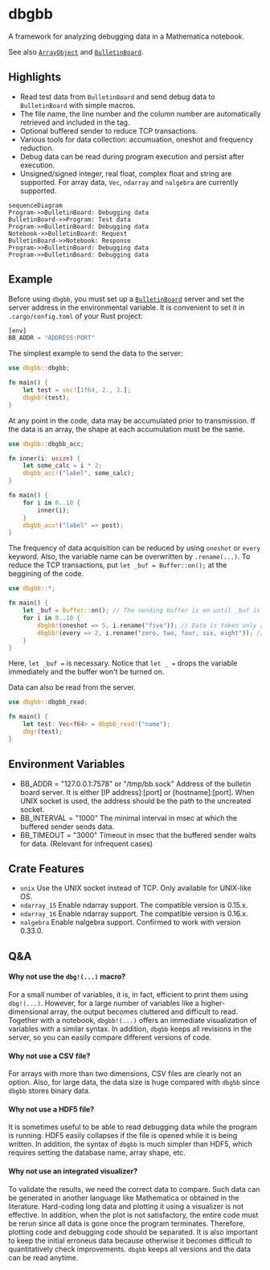 dbgbb
===========================
A framework for analyzing debugging data in a Mathematica notebook.

See also [`ArrayObject`](https://github.com/YShoji-HEP/ArrayObject) and [`BulletinBoard`](https://github.com/YShoji-HEP/BulletinBoard).

Highlights
----------
* Read test data from `BulletinBoard` and send debug data to `BulletinBoard` with simple macros.
* The file name, the line number and the column number are automatically retrieved and included in the tag.
* Optional buffered sender to reduce TCP transactions.
* Various tools for data collection: accumuation, oneshot and frequency reduction.
* Debug data can be read during program execution and persist after execution.
* Unsigned/signed integer, real float, complex float and string are supported. For array data, `Vec`, `ndarray` and `nalgebra` are currently supported.

```mermaid
sequenceDiagram
Program->>BulletinBoard: Debugging data
BulletinBoard->>Program: Test data
Program->>BulletinBoard: Debugging data
Notebook->>BulletinBoard: Request
BulletinBoard->>Notebook: Response
Program->>BulletinBoard: Debugging data
Program->>BulletinBoard: Debugging data
```

Example
-------
Before using `dbgbb`, you must set up a [`BulletinBoard`](https://github.com/YShoji-HEP/BulletinBoard) server and set the server address in the environmental variable. It is convenient to set it in `.cargo/config.toml` of your Rust project:
```rust
[env]
BB_ADDR = "ADDRESS:PORT"
```

The simplest example to send the data to the server:
```rust
use dbgbb::dbgbb;

fn main() {
    let test = vec![1f64, 2., 3.];
    dbgbb!(test);
}
```

At any point in the code, data may be accumulated prior to transmission. If the data is an array, the shape at each accumulation must be the same.
```rust
use dbgbb::dbgbb_acc;

fn inner(i: usize) {
    let some_calc = i * 2;
    dbgbb_acc!("label", some_calc);
}

fn main() {
    for i in 0..10 {
        inner(i);
    }
    dbgbb_acc!("label" => post);
}
```

The frequency of data acquisition can be reduced by using `oneshot` or `every` keyword. Also, the variable name can be overwritten by `.rename(...)`. To reduce the TCP transactions, put `let _buf = Buffer::on();` at the beggining of the code.
```rust
use dbgbb::*;

fn main() {
    let _buf = Buffer::on(); // The sending buffer is on until _buf is dropped.
    for i in 0..10 {
        dbgbb!(oneshot => 5, i.rename("five")); // Data is taken only at the fifth iteration.
        dbgbb!(every => 2, i.rename("zero, two, four, six, eight")); // Data is taken every two iterations.
    }
}
```
Here, `let _buf =` is necessary. Notice that `let _ =` drops the variable immediately and the buffer won't be turned on.

Data can also be read from the server.
```rust
use dbgbb::dbgbb_read;

fn main() {
    let test: Vec<f64> = dbgbb_read!("name");
    dbg!(test);
}
```

Environment Variables
---------------------
* BB_ADDR = "127.0.0.1:7578" or "/tmp/bb.sock"
Address of the bulletin board server. It is either [IP address]:[port] or [hostname]:[port]. When UNIX socket is used, the address should be the path to the uncreated socket.
* BB_INTERVAL = "1000"
The minimal interval in msec at which the buffered sender sends data.
* BB_TIMEOUT = "3000"
Timeout in msec that the buffered sender waits for data. (Relevant for infrequent cases)

Crate Features
--------------
* `unix`
Use the UNIX socket instead of TCP. Only available for UNIX-like OS.
* `ndarray_15`
Enable ndarray support. The compatible version is 0.15.x.
* `ndarray_16`
Enable ndarray support. The compatible version is 0.16.x.
* `nalgebra`
Enable nalgebra support. Confirmed to work with version 0.33.0.

Q&A
--------------
#### Why not use the `dbg!(...)` macro?
For a small number of variables, it is, in fact, efficient to print them using `dbg!(...)`. However, for a large number of variables like a higher-dimensional array, the output becomes cluttered and difficult to read. Together with a notebook, `dbgbb!(...)` offers an immediate visualization of variables with a similar syntax. In addition, `dbgbb` keeps all revisions in the server, so you can easily compare different versions of code.

#### Why not use a CSV file?
For arrays with more than two dimensions, CSV files are clearly not an option. Also, for large data, the data size is huge compared with `dbgbb` since `dbgbb` stores binary data.
#### Why not use a HDF5 file?
It is sometimes useful to be able to read debugging data while the program is running. HDF5 easily collapses if the file is opened while it is being written. In addition, the syntax of `dbgbb` is much simpler than HDF5, which requires setting the database name, array shape, etc.

#### Why not use an integrated visualizer?
To validate the results, we need the correct data to compare. Such data can be generated in another language like Mathematica or obtained in the literature. Hard-coding long data and plotting it using a visualizer is not effective.
In addition, when the plot is not satisfactory, the entire code must be rerun since all data is gone once the program terminates. Therefore, plotting code and debugging code should be separated.
It is also important to keep the initial erroneus data because otherwise it becomes difficult to quantitatively check improvements. `dbgbb` keeps all versions and the data can be read anytime.
